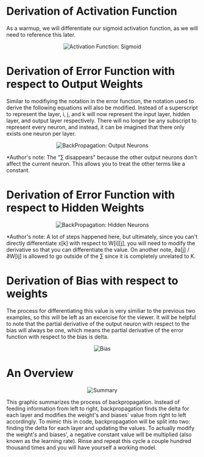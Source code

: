 # Derivation of Activation Function

As a warmup, we will differentiate our sigmoid activation function, as we will need to reference this later.

<p align="center"><img src="https://i.imgur.com/8B3hULK.png" alt="Activation Function: Sigmoid"></p>

# Derivation of Error Function with respect to Output Weights

Similar to modifiying the notation in the error function, the notation used to derive the following equations will also be modified. Instead of a superscript to represent the layer, i, j, and k will now represent the input layer, hidden layer, and output layer respectively. There will no longer be any subscript to represent every neuron, and instead, it can be imagined that there only exists one neuron per layer.

<p align="center"><img src="https://i.imgur.com/fA56yct.png" alt="BackPropagation: Output Neurons"></p>

*Author's note: The "∑ disappears" because the other output neurons don't affect the current neuron. This allows you to treat the other terms like a constant.

# Derivation of Error Function with respect to Hidden Weights

<p align="center"><img src="https://i.imgur.com/U7b8zUX.png" alt="BackPropagation: Hidden Neurons"></p>

*Author's note: A lot of steps happened here, but ultimately, since you can't directly differentiate x[k] with respect to W[i][j], you will need to modify the derivative so that you can differentiate the value. On another note, ∂a[j] / ∂W[ij] is allowed to go outside of the ∑ since it is completely unrelated to K.

# Derivation of Bias with respect to weights 

The process for differentiating this value is very similiar to the previous two examples, so this will be left as an excercise for the viewer. It will be helpful to note that the partial derivative of the output neuron with respect to the bias will always be one, which means the partial derivative of the error function with respect to the bias is delta.

<p align="center"><img src="https://i.imgur.com/O7EAF5J.png" alt="Bias"></p>

# An Overview

<p align="center"><img src="https://i.imgur.com/tIg5tvW.png" alt="Summary"></p>

This graphic summarizes the process of backpropagation. Instead of feeding information from left to right, backpropagation finds the delta for each layer and modifies the weight's and biases' value from right to left accordingly. To mimic this in code, backpropagation will be split into two: finding the delta for each layer and updating the values. To actually modify the weight's and biases', a negative constant value will be multiplied (also known as the learning rate). Rinse and repeat this cycle a couple hundred thousand times and you will have yourself a working model.